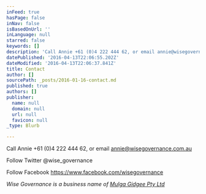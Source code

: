 ```yaml
---
inFeed: true
hasPage: false
inNav: false
isBasedOnUrl: ''
inLanguage: null
starred: false
keywords: []
description: 'Call Annie +61 (0)4 222 444 62, or email annie@wisegovernance.com.au'
datePublished: '2016-04-13T22:06:55.202Z'
dateModified: '2016-04-13T22:06:37.841Z'
title: Contact
author: []
sourcePath: _posts/2016-01-16-contact.md
published: true
authors: []
publisher:
  name: null
  domain: null
  url: null
  favicon: null
_type: Blurb

---
```

Call Annie +61 (0)4 222 444 62, or email annie@wisegovernance.com.au

Follow Twitter @wise\_governance

Follow Facebook https://www.facebook.com/wisegovernance

_Wise Governance is a business name of [Mulga Gidgee Pty Ltd][0]_

[0]: http://www.mulgagidgee.com.au/
